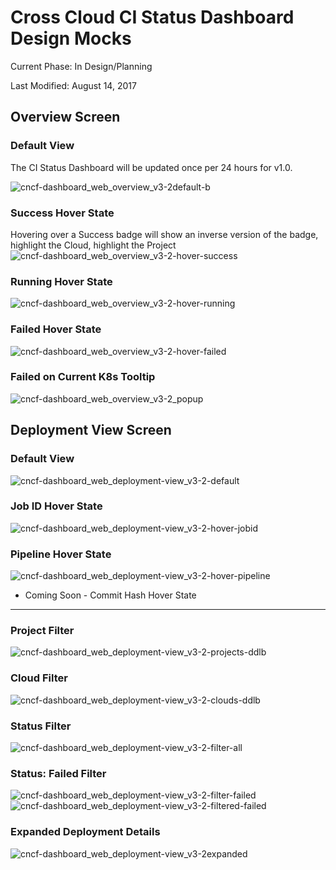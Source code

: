 # Cross Cloud CI Status Dashboard Design Mocks
Current Phase: In Design/Planning

Last Modified: August 14, 2017

## Overview Screen

### Default View
The CI Status Dashboard will be updated once per 24 hours for v1.0.

![cncf-dashboard_web_overview_v3-2default-b](https://user-images.githubusercontent.com/11701267/29288905-3a0e0b10-8100-11e7-9728-00d05007ea85.png)

### Success Hover State
Hovering over a Success badge will show an inverse version of the badge, highlight the Cloud, highlight the Project
![cncf-dashboard_web_overview_v3-2-hover-success](https://user-images.githubusercontent.com/11701267/29288977-7b3b2cf8-8100-11e7-8779-990ed835bd20.png)

### Running Hover State
![cncf-dashboard_web_overview_v3-2-hover-running](https://user-images.githubusercontent.com/11701267/29289044-b6624d66-8100-11e7-8758-5f200f0823d5.png)

### Failed Hover State
![cncf-dashboard_web_overview_v3-2-hover-failed](https://user-images.githubusercontent.com/11701267/29289067-c31c9a34-8100-11e7-820a-baa9cee6a079.png)

### Failed on Current K8s Tooltip
![cncf-dashboard_web_overview_v3-2_popup](https://user-images.githubusercontent.com/11701267/29288838-f49478f8-80ff-11e7-8bc5-40e94aac72e9.png)

## Deployment View Screen

### Default View
![cncf-dashboard_web_deployment-view_v3-2-default](https://user-images.githubusercontent.com/11701267/29289209-28153ee6-8101-11e7-91e4-7bd3a13a6087.png)

### Job ID Hover State 
![cncf-dashboard_web_deployment-view_v3-2-hover-jobid](https://user-images.githubusercontent.com/11701267/29289318-949ce4f6-8101-11e7-8f38-1edd5a4fc521.png)

### Pipeline Hover State 
![cncf-dashboard_web_deployment-view_v3-2-hover-pipeline](https://user-images.githubusercontent.com/11701267/29289320-96a9fa36-8101-11e7-9bce-9b34802dde78.png)

* Coming Soon - Commit Hash Hover State
----

### Project Filter
![cncf-dashboard_web_deployment-view_v3-2-projects-ddlb](https://user-images.githubusercontent.com/11701267/29289407-f091f03a-8101-11e7-9910-6d44c43fb820.png)

### Cloud Filter
![cncf-dashboard_web_deployment-view_v3-2-clouds-ddlb](https://user-images.githubusercontent.com/11701267/29289408-f2d70ea2-8101-11e7-8979-690e093316fd.png)

### Status Filter
![cncf-dashboard_web_deployment-view_v3-2-filter-all](https://user-images.githubusercontent.com/11701267/29289431-0f15ae48-8102-11e7-93fd-ee1a271a2b34.png)

### Status: Failed Filter
![cncf-dashboard_web_deployment-view_v3-2-filter-failed](https://user-images.githubusercontent.com/11701267/29289503-4af189aa-8102-11e7-8d65-e89dfe1fd26c.png)
![cncf-dashboard_web_deployment-view_v3-2-filtered-failed](https://user-images.githubusercontent.com/11701267/29289493-4285dfaa-8102-11e7-8c5a-af09355a3627.png)

### Expanded Deployment Details
![cncf-dashboard_web_deployment-view_v3-2expanded](https://user-images.githubusercontent.com/11701267/29289521-5d668de2-8102-11e7-8b6c-576c3d5b4c6d.png)
